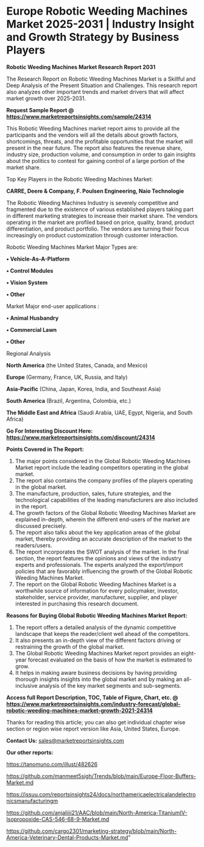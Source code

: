 # Europe Robotic Weeding Machines Market 2025-2031 | Industry Insight and Growth Strategy by Business Players

<strong>Robotic Weeding Machines Market Research Report 2031</strong>

The Research Report on Robotic Weeding Machines Market is a Skillful and Deep Analysis of the Present Situation and Challenges. This research report also analyzes other important trends and market drivers that will affect market growth over 2025-2031.

<strong>Request Sample Report @ <a href=https://www.marketreportsinsights.com/sample/24314>https://www.marketreportsinsights.com/sample/24314</a></strong>

This Robotic Weeding Machines market report aims to provide all the participants and the vendors will all the details about growth factors, shortcomings, threats, and the profitable opportunities that the market will present in the near future. The report also features the revenue share, industry size, production volume, and consumption in order to gain insights about the politics to contest for gaining control of a large portion of the market share.

Top Key Players in the Robotic Weeding Machines Market:

<strong>CARRE, Deere & Company, F. Poulsen Engineering, Naio Technologie</strong>

The Robotic Weeding Machines Industry is severely competitive and fragmented due to the existence of various established players taking part in different marketing strategies to increase their market share. The vendors operating in the market are profiled based on price, quality, brand, product differentiation, and product portfolio. The vendors are turning their focus increasingly on product customization through customer interaction.

Robotic Weeding Machines Market Major Types are:

<strong>• Vehicle-As-A-Platform

• Control Modules

• Vision System

• Other</strong>

Market Major end-user applications :

<strong>• Animal Husbandry

• Commercial Lawn

• Other</strong>

Regional Analysis

</u><strong><b>North America</b></strong> (the United States, Canada, and Mexico)

<strong><b>Europe </b></strong>(Germany, France, UK, Russia, and Italy)

<strong><b>Asia-Pacific</b></strong> (China, Japan, Korea, India, and Southeast Asia)

<strong><b>South America</b></strong> (Brazil, Argentina, Colombia, etc.)

<strong><b>The Middle East and Africa</b></strong> (Saudi Arabia, UAE, Egypt, Nigeria, and South Africa)

<strong>Go For Interesting Discount Here: <a href=https://www.marketreportsinsights.com/discount/24314>https://www.marketreportsinsights.com/discount/24314</a></strong>

<strong>Points Covered in The Report:</strong>
<ol>
  <li>The major points considered in the Global Robotic Weeding Machines Market report include the leading competitors operating in the global market.</li>
  <li>The report also contains the company profiles of the players operating in the global market.</li>
  <li>The manufacture, production, sales, future strategies, and the technological capabilities of the leading manufacturers are also included in the report.</li>
  <li>The growth factors of the Global Robotic Weeding Machines Market are explained in-depth, wherein the different end-users of the market are discussed precisely.</li>
  <li>The report also talks about the key application areas of the global market, thereby providing an accurate description of the market to the readers/users.</li>
  <li>The report incorporates the SWOT analysis of the market. In the final section, the report features the opinions and views of the industry experts and professionals. The experts analyzed the export/import policies that are favorably influencing the growth of the Global Robotic Weeding Machines Market.</li>
  <li>The report on the Global Robotic Weeding Machines Market is a worthwhile source of information for every policymaker, investor, stakeholder, service provider, manufacturer, supplier, and player interested in purchasing this research document.</li>
</ol>
<strong>Reasons for Buying Global Robotic Weeding Machines Market Report:</strong>

<ol>
  <li>The report offers a detailed analysis of the dynamic competitive landscape that keeps the reader/client well ahead of the competitors.</li>
  <li>It also presents an in-depth view of the different factors driving or restraining the growth of the global market.</li>
  <li>The Global Robotic Weeding Machines Market report provides an eight-year forecast evaluated on the basis of how the market is estimated to grow.</li>
  <li>It helps in making aware business decisions by having providing thorough insights insights into the global market and by making an all-inclusive analysis of the key market segments and sub-segments.</li>
</ol>
<strong>Access full Report Description, TOC, Table of Figure, Chart, etc. @ <a href=https://www.marketreportsinsights.com/industry-forecast/global-robotic-weeding-machines-market-growth-2021-24314>https://www.marketreportsinsights.com/industry-forecast/global-robotic-weeding-machines-market-growth-2021-24314</a></strong>


Thanks for reading this article; you can also get individual chapter wise section or region wise report version like Asia, United States, Europe.

<strong>Contact Us:</strong>
sales@marketreportsinsights.com

<strong>Our other reports:</strong>

<a href=https://tanomuno.com/illust/482626>https://tanomuno.com/illust/482626</a>

<a href=https://github.com/manmeet5sigh/Trends/blob/main/Europe-Floor-Buffers-Market.md>https://github.com/manmeet5sigh/Trends/blob/main/Europe-Floor-Buffers-Market.md</a>

<a href=https://issuu.com/reportsinsights24/docs/northamericaelectricalandelectronicsmanufacturingm>https://issuu.com/reportsinsights24/docs/northamericaelectricalandelectronicsmanufacturingm</a>

<a href=https://github.com/anjaliiii21/AAC/blob/main/North-America-TitaniumIV-Isopropoxide-CAS-546-68-9-Market.md>https://github.com/anjaliiii21/AAC/blob/main/North-America-TitaniumIV-Isopropoxide-CAS-546-68-9-Market.md</a>

<a href=https://github.com/cargo2301/marketing-strategy/blob/main/North-America-Veterinary-Dental-Products-Market.md>https://github.com/cargo2301/marketing-strategy/blob/main/North-America-Veterinary-Dental-Products-Market.md</a>"
